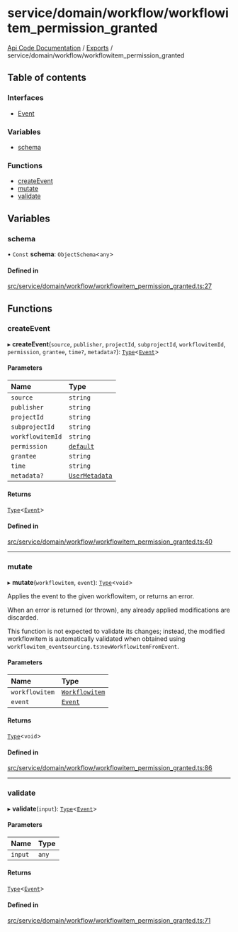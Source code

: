 # service/domain/workflow/workflowitem\_permission\_granted
 
[Api Code Documentation](../README.md) / [Exports](../modules.md) / service/domain/workflow/workflowitem\_permission\_granted

## Table of contents

### Interfaces

- [Event](../interfaces/service_domain_workflow_workflowitem_permission_granted.Event.md)

### Variables

- [schema](service_domain_workflow_workflowitem_permission_granted.md#schema)

### Functions

- [createEvent](service_domain_workflow_workflowitem_permission_granted.md#createevent)
- [mutate](service_domain_workflow_workflowitem_permission_granted.md#mutate)
- [validate](service_domain_workflow_workflowitem_permission_granted.md#validate)

## Variables

### schema

• `Const` **schema**: `ObjectSchema`<`any`\>

#### Defined in

[src/service/domain/workflow/workflowitem_permission_granted.ts:27](https://github.com/openkfw/TruBudget/blob/aca360d/api/src/service/domain/workflow/workflowitem_permission_granted.ts#L27)

## Functions

### createEvent

▸ **createEvent**(`source`, `publisher`, `projectId`, `subprojectId`, `workflowitemId`, `permission`, `grantee`, `time?`, `metadata?`): [`Type`](result.md#type)<[`Event`](../interfaces/service_domain_workflow_workflowitem_permission_granted.Event.md)\>

#### Parameters

| Name | Type |
| :------ | :------ |
| `source` | `string` |
| `publisher` | `string` |
| `projectId` | `string` |
| `subprojectId` | `string` |
| `workflowitemId` | `string` |
| `permission` | [`default`](authz_intents.md#default) |
| `grantee` | `string` |
| `time` | `string` |
| `metadata?` | [`UserMetadata`](service_domain_metadata.md#usermetadata) |

#### Returns

[`Type`](result.md#type)<[`Event`](../interfaces/service_domain_workflow_workflowitem_permission_granted.Event.md)\>

#### Defined in

[src/service/domain/workflow/workflowitem_permission_granted.ts:40](https://github.com/openkfw/TruBudget/blob/aca360d/api/src/service/domain/workflow/workflowitem_permission_granted.ts#L40)

___

### mutate

▸ **mutate**(`workflowitem`, `event`): [`Type`](result.md#type)<`void`\>

Applies the event to the given workflowitem, or returns an error.

When an error is returned (or thrown), any already applied modifications are
discarded.

This function is not expected to validate its changes; instead, the modified
workflowitem is automatically validated when obtained using
`workflowitem_eventsourcing.ts`:`newWorkflowitemFromEvent`.

#### Parameters

| Name | Type |
| :------ | :------ |
| `workflowitem` | [`Workflowitem`](../interfaces/service_domain_workflow_workflowitem.Workflowitem.md) |
| `event` | [`Event`](../interfaces/service_domain_workflow_workflowitem_permission_granted.Event.md) |

#### Returns

[`Type`](result.md#type)<`void`\>

#### Defined in

[src/service/domain/workflow/workflowitem_permission_granted.ts:86](https://github.com/openkfw/TruBudget/blob/aca360d/api/src/service/domain/workflow/workflowitem_permission_granted.ts#L86)

___

### validate

▸ **validate**(`input`): [`Type`](result.md#type)<[`Event`](../interfaces/service_domain_workflow_workflowitem_permission_granted.Event.md)\>

#### Parameters

| Name | Type |
| :------ | :------ |
| `input` | `any` |

#### Returns

[`Type`](result.md#type)<[`Event`](../interfaces/service_domain_workflow_workflowitem_permission_granted.Event.md)\>

#### Defined in

[src/service/domain/workflow/workflowitem_permission_granted.ts:71](https://github.com/openkfw/TruBudget/blob/aca360d/api/src/service/domain/workflow/workflowitem_permission_granted.ts#L71)
